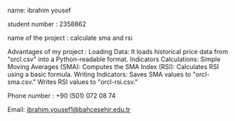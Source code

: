 name: ibrahim yousef 

student number : 2358862

name of the project : calculate sma and rsi 

Advantages of my project : Loading Data: It loads historical price data from "orcl.csv" into a Python-readable format.
Indicators Calculations: Simple Moving Averages (SMA): Computes the SMA Index (RSI): Calculates RSI using a basic formula.
Writing Indicators: Saves SMA values to "orcl-sma.csv." Writes RSI values to "orcl-rsi.csv."

Phone number : +90 (501) 072 08 74

Email: ibrahim.yousef1@bahcesehir.edu.tr




